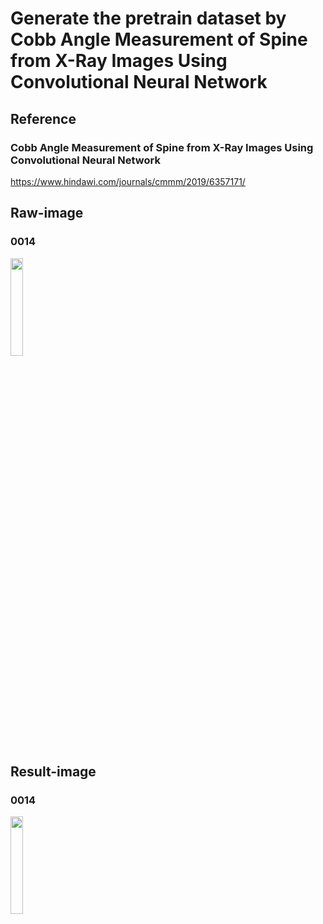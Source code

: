 # Generate the pretrain dataset by Cobb Angle Measurement of Spine from X-Ray Images Using Convolutional Neural Network
## Reference
### Cobb Angle Measurement of Spine from X-Ray Images Using Convolutional Neural Network
https://www.hindawi.com/journals/cmmm/2019/6357171/

## Raw-image
### 0014
<img src="https://github.com/shauming1020/Digital-Image-Processing_Project/blob/master/FinalProject/GeneratePretrainDataset/picture/0014_raw.png" width="20%">

## Result-image
### 0014
<img src="https://github.com/shauming1020/Digital-Image-Processing_Project/blob/master/FinalProject/GeneratePretrainDataset/picture/0014_feat.png" width="20%">

